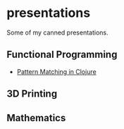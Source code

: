 # presentations

Some of my canned presentations.

## Functional Programming

- <a href="https://github.com/erdos/presentations/tree/master/Clojure%20Pattern%20Matching">Pattern Matching in Clojure</a>

## 3D Printing

## Mathematics

